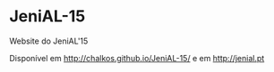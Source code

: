 # JeniAL-15
Website do JeniAL'15

Disponível em http://chalkos.github.io/JeniAL-15/ e em http://jenial.pt
